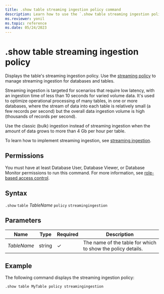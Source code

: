 ```yaml
---
title: .show table streaming ingestion policy command
description: Learn how to use the `.show table streaming ingestion policy` command to display the table's streaming ingestion policy.
ms.reviewer: yonil
ms.topic: reference
ms.date: 05/24/2023
---
```

# .show table streaming ingestion policy

Displays the table's streaming ingestion policy. Use the [streaming policy](../management/streamingingestionpolicy.md) to manage streaming ingestion for databases and tables.  

Streaming ingestion is targeted for scenarios that require low latency, with an ingestion time of less than 10 seconds for varied volume data. It's used to optimize operational processing of many tables, in one or more databases, where the stream of data into each table is relatively small (a few records per second) but the overall data ingestion volume is high (thousands of records per second).

Use the classic (bulk) ingestion instead of streaming ingestion when the amount of data grows to more than 4 Gb per hour per table.

To learn how to implement streaming ingestion, see [streaming ingestion](../../ingest-data-streaming.md).

## Permissions

You must have at least Database User, Database Viewer, or Database Monitor permissions to run this command. For more information, see [role-based access control](access-control/role-based-access-control.md).

## Syntax

`.show` `table` *TableName* `policy` `streamingingestion`

## Parameters

|Name|Type|Required|Description|
|--|--|--|--|
|*TableName*|string|&check;|The name of the table for which to show the policy details.|

## Example

The following command displays the streaming ingestion policy:

```kusto
.show table MyTable policy streamingingestion 
```
